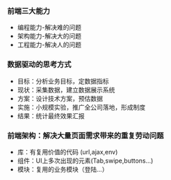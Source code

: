 
### 前端三大能力
* 编程能力-解决难的问题
* 架构能力-解决大的问题
* 工程能力-解决人的问题

### 数据驱动的思考方式
* 目标：分析业务目标，定数据指标
* 现状：采集数据，建立数据展示系统
* 方案：设计技术方案，预估数据
* 实施：小规模实验，推广全公司落地，形成制度
* 结果：统计最终效果汇报

### 前端架构：解决大量页面需求带来的重复劳动问题

* 库：有复用价值的代码 (url,ajax,env)
* 组件：UI上多次出现的元素(Tab,swipe,buttons...)
* 模块：复用的业务模块（登陆...）
    
    
    
    
    
    

